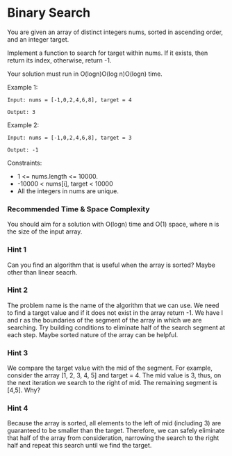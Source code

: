 # **Binary Search**

You are given an array of distinct integers nums, sorted in ascending order, and an integer target.

Implement a function to search for target within nums. If it exists, then return its index, otherwise, return -1.

Your solution must run in O(logn)O(log n)O(logn) time.

Example 1:

```
Input: nums = [-1,0,2,4,6,8], target = 4

Output: 3

```

Example 2:

```
Input: nums = [-1,0,2,4,6,8], target = 3

Output: -1

```

Constraints:

- 1 <= nums.length <= 10000.
- -10000 < nums[i], target < 10000
- All the integers in nums are unique.



### Recommended Time & Space Complexity

You should aim for a solution with O(logn) time and O(1) space, where n is the size of the input array.


### Hint 1

Can you find an algorithm that is useful when the array is sorted? Maybe other than linear seacrh.


### Hint 2

The problem name is the name of the algorithm that we can use. We need to find a target value and if it does not exist in the array return -1. We have l and r as the boundaries of the segment of the array in which we are searching. Try building conditions to eliminate half of the search segment at each step. Maybe sorted nature of the array can be helpful.


### Hint 3

We compare the target value with the mid of the segment. For example, consider the array [1, 2, 3, 4, 5] and target = 4. The mid value is 3, thus, on the next iteration we search to the right of mid. The remaining segment is [4,5]. Why?


### Hint 4

Because the array is sorted, all elements to the left of mid (including 3) are guaranteed to be smaller than the target. Therefore, we can safely eliminate that half of the array from consideration, narrowing the search to the right half and repeat this search until we find the target.